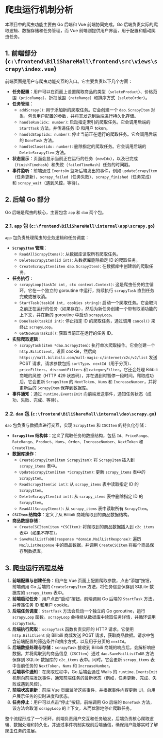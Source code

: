 # 爬虫运行机制分析

本项目中的爬虫功能主要由 Go 后端和 Vue 前端协同完成。Go 后端负责实际的爬取逻辑、数据存储和任务管理，而 Vue 前端则提供用户界面，用于配置和启动爬虫任务。

## 1. 前端部分 (`c:\frontend\BiliShareMall\frontend\src\views\scrapy\index.vue`)

前端页面是用户与爬虫功能交互的入口。它主要负责以下几个方面：

-   **任务配置**：用户可以在页面上设置爬取商品的类型（`seleteProduct`）、价格范围（`priceRange`）、折扣范围（`rateRange`）和排序方式（`seleteOrder`）。
-   **任务管理**：
    -   `addScrapy()`: 用于添加新的爬取任务。它会创建一个 `dao.ScrapyItem` 对象，包含用户配置的参数，并将其发送到后端进行持久化存储。
    -   `handleRun(idx: number)`: 启动指定索引的爬取任务。它会调用后端的 `StartTask` 方法，并传递任务 ID 和用户 token。
    -   `handldStop(idx: number)`: 停止当前正在运行的爬取任务。它会调用后端的 `DoneTask` 方法。
    -   `handleClose(idx: number)`: 删除指定的爬取任务。它会调用后端的 `DeleteScrapyItem` 方法。
-   **状态显示**：页面会显示当前正在运行的任务（`nowIdx`），以及已完成（`finishTimeHash`）和失败（`failedTimeHash`）任务的时间戳。
-   **事件监听**：前端通过 `EventsOn` 监听后端发出的事件，例如 `updateScrapyItem`（任务更新）、`scrapy_failed`（任务失败）、`scrapy_finished`（任务完成）和 `scrapy_wait`（遇到风控，等待）。

## 2. 后端 Go 部分

Go 后端是爬虫的核心，主要包含 `app` 和 `dao` 两个包。

### 2.1. `app` 包 (`c:\frontend\BiliShareMall\internal\app\scrapy.go`)

`app` 包负责处理爬虫的业务逻辑和任务调度：

-   **`ScrapyItem` 管理**：
    -   `ReadAllScrapyItems()`: 从数据库读取所有爬取任务。
    -   `DeleteScrapyItem(id int)`: 从数据库删除指定 ID 的爬取任务。
    -   `CreateScrapyItem(item dao.ScrapyItem)`: 在数据库中创建新的爬取任务。
-   **任务执行**：
    -   `scrapyLoop(taskId int, ctx context.Context)`: 这是爬虫任务的主循环。它在一个独立的 goroutine 中运行，持续执行 `scrapyTask` 直到任务完成或被取消。
    -   `StartTask(taskId int, cookies string)`: 启动一个爬取任务。它会取消之前正在运行的任务（如果存在），然后为新任务创建一个带有取消功能的上下文，并在新的 goroutine 中启动 `scrapyLoop`。
    -   `DoneTask(taskId int)`: 停止指定 ID 的爬取任务，通过调用 `cancel()` 来终止 `scrapyLoop`。
    -   `GetNowRunTaskId()`: 获取当前正在运行的任务 ID。
-   **实际爬取逻辑**：
    -   `scrapyTask(item *dao.ScrapyItem)`: 执行单次爬取操作。它会创建一个 `http.BiliClient`，设置 cookie，然后向 `https://mall.bilibili.com/mall-magic-c/internet/c2c/v2/list` 发送 POST 请求。请求参数包括 `sortType`、`nextId`（用于分页）、`priceFilters`、`discountFilters` 和 `categoryFilter`。它还会处理 Bilibili 商城的风控（HTTP 429 状态码），并在遇到时暂停一段时间。爬取成功后，它会更新 `ScrapyItem` 的 `NextToken`、`Nums` 和 `IncreaseNumber`，并将更新后的 `ScrapyItem` 保存到数据库。
-   **事件通知**：通过 `runtime.EventsEmit` 向前端发送事件，通知任务状态（成功、失败、完成、等待）。

### 2.2. `dao` 包 (`c:\frontend\BiliShareMall\internal\dao\scrapy.go`)

`dao` 包负责与数据库进行交互，实现 `ScrapyItem` 和 `CSCItem` 的持久化存储：

-   **`ScrapyItem` 结构体**：定义了爬取任务的数据结构，包括 `Id`、`PriceRange`、`RateRange`、`Product`、`Nums`、`Order`、`IncreaseNumber`、`NextToken` 和 `CreateTime`。
-   **数据库操作**：
    -   `CreateScrapyItem(item ScrapyItem)`: 将 `ScrapyItem` 插入到 `scrapy_items` 表中。
    -   `UpdateScrapyItem(item *ScrapyItem)`: 更新 `scrapy_items` 表中的 `ScrapyItem`。
    -   `ReadScrapyItem(id int)`: 从 `scrapy_items` 表中读取指定 ID 的 `ScrapyItem`。
    -   `DeleteScrapyItem(id int)`: 从 `scrapy_items` 表中删除指定 ID 的 `ScrapyItem`。
    -   `ReadAllScrapyItems()`: 从 `scrapy_items` 表中读取所有 `ScrapyItem`。
-   **`CSCItem` 结构体**：定义了从 Bilibili 商城爬取到的商品数据结构。
-   **商品数据存储**：
    -   `CreateCSCItem(item *CSCItem)`: 将爬取到的商品数据插入到 `c2c_items` 表中（如果不存在）。
    -   `SaveMailListToDB(response *domain.MailListResponse)`: 遍历 `MailListResponse` 中的商品数据，并调用 `CreateCSCItem` 将每个商品保存到数据库。

## 3. 爬虫运行流程总结

1.  **前端配置与创建任务**：用户在 Vue 页面上配置爬取参数，点击“添加”按钮，前端调用 Go 后端的 `CreateScrapyItem` 方法，将任务信息保存到 SQLite 数据库的 `scrapy_items` 表中。
2.  **前端启动任务**：用户点击“启动”按钮，前端调用 Go 后端的 `StartTask` 方法，并传递任务 ID 和用户 cookie。
3.  **后端任务调度**：`StartTask` 方法会启动一个独立的 Go goroutine，运行 `scrapyLoop` 函数。`scrapyLoop` 会持续从数据库中读取任务详情，并循环调用 `scrapyTask`。
4.  **后端执行爬取**：`scrapyTask` 函数负责实际的 HTTP 请求。它使用 `http.BiliClient` 向 Bilibili 商城发送 POST 请求，获取商品数据。请求中包含前端配置的筛选条件和排序方式，以及用于分页的 `nextId`。
5.  **后端数据处理与存储**：`scrapyTask` 接收到 Bilibili 商城的响应后，会解析响应数据，并将爬取到的商品信息（`CSCItem`）通过 `dao.SaveMailListToDB` 方法保存到 SQLite 数据库的 `c2c_items` 表中。同时，它会更新 `scrapy_items` 表中当前任务的 `NextToken`、`Nums` 和 `IncreaseNumber`。
6.  **后端事件通知**：在爬取过程中，Go 后端会通过 Wails 的 `runtime.EventsEmit` 机制向前端发送事件，通知前端任务的最新状态（例如，任务更新、完成、失败或遇到风控）。
7.  **前端状态更新**：前端 Vue 页面监听这些事件，并根据事件内容更新 UI，向用户展示任务的实时进度和状态。
8.  **任务停止**：用户可以点击“停止”按钮，前端调用 Go 后端的 `DoneTask` 方法，该方法会取消 `scrapyLoop` 的上下文，从而优雅地停止爬取任务。

整个流程形成了一个闭环，前端负责用户交互和任务触发，后端负责核心爬取逻辑、数据处理和持久化，并通过事件机制实现前后端通信，确保用户能够实时了解爬虫任务的进展。